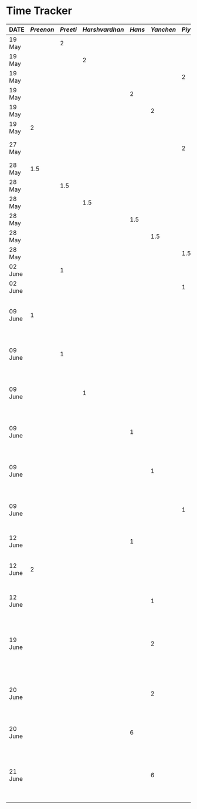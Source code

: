 # Time Tracker

| **DATE** | _Preenon_ | _Preeti_ | _Harshvardhan_ | _Hans_ | _Yanchen_ | _Piyush_ | _Task_                                                                    |
|----------|-----------|----------|----------------|--------|-----------|----------|---------------------------------------------------------------------------|
| 19 May   |           | 2        |                |        |           |          | Discuss the app idea                                                      |
| 19 May   |           |          | 2              |        |           |          | Discuss the app idea                                                      |
| 19 May   |           |          |                |        |           | 2        | Discuss the app idea                                                      |
| 19 May   |           |          |                | 2      |           |          | Discuss the app idea                                                      |
| 19 May   |           |          |                |        | 2         |          | Discuss the app idea                                                      |
| 19 May   | 2         |          |                |        |           |          | Discuss the app idea                                                      |
| 27 May   |           |          |                |        |           | 2        | Intitialize and Build Presentation                                        |
| 28 May   | 1.5       |          |                |        |           |          | Finish Presentation                                                       |
| 28 May   |           | 1.5      |                |        |           |          | Finish Presentation                                                       |
| 28 May   |           |          | 1.5            |        |           |          | Finish Presentation                                                       |
| 28 May   |           |          |                | 1.5    |           |          | Finish Presentation                                                       |
| 28 May   |           |          |                |        | 1.5       |          | Finish Presentation                                                       |
| 28 May   |           |          |                |        |           | 1.5      | Finish Presentation                                                       |
| 02 June  |           | 1        |                |        |           |          | Finish D1 Proposal                                                        |
| 02 June  |           |          |                |        |           | 1        | Finish D1 Proposal                                                        |
| 09 June  | 1         |          |                |        |           |          | Discuss Architecture, Tech stack and who builds what                      |
| 09 June  |           | 1        |                |        |           |          | Discuss Architecture, Tech stack and who builds what                      |
| 09 June  |           |          | 1              |        |           |          | Discuss Architecture, Tech stack and who builds what                      |
| 09 June  |           |          |                | 1      |           |          | Discuss Architecture, Tech stack and who builds what                      |
| 09 June  |           |          |                |        | 1         |          | Discuss Architecture, Tech Stack, and who builds what                     |
| 09 June  |           |          |                |        |           | 1        | Discuss Architecture, Tech Stack, and who builds what                     |
| 12 June  |           |          |                | 1      |           |          | Set up basic frontend project                                             |
| 12 June  | 2         |          |                |        |           |          | Create sample Database E-R Diagram                                        |
| 12 June  |           |          |                |        | 1         |          | Create sample Database E-R Diagram                                        |
| 19 June  |           |          |                |        | 2         |          | Create Cockroach Cloud DB and implement db skeleton code                  |
| 20 June  |           |          |                |        | 2         |          | Implement schema, APIs and unit tests for Users and Parties               |
| 20 June  |           |          |                | 6      |           |          | Set up navigation and skeleton screens                                    |
| 21 June  |           |          |                |        | 6         |          | Implement schema, APIs and unit tests for Guests, Hosts, and Transactions |
